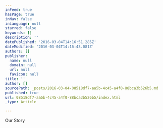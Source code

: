 ```yaml
---
inFeed: true
hasPage: true
inNav: false
inLanguage: null
starred: false
keywords: []
description: ''
datePublished: '2016-03-04T14:16:51.285Z'
dateModified: '2016-03-04T14:16:43.081Z'
authors: []
publisher:
  name: null
  domain: null
  url: null
  favicon: null
title: ''
author: []
sourcePath: _posts/2016-03-04-08518df7-aa5b-4c45-a4f0-88bca3b526b5.md
published: true
url: 08518df7-aa5b-4c45-a4f0-88bca3b526b5/index.html
_type: Article

---
```

Our Story